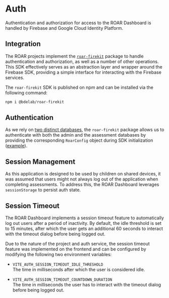 # Auth

Authentication and authorization for access to the ROAR Dashboard is handled by Firebase and Google Cloud Identity
Platform.

## Integration

The ROAR projects implement the [`roar-firekit`](https://github.com/yeatmanlab/roar-firekit/) package to handle
authentication and authorization, as well as a number of other operations. This SDK effectively serves as an abstraction
layer and wrapper around the Firebase SDK, providing a simple interface for interacting with the Firebase services.

The `roar-firekit` SDK is published on npm and can be installed via the following command:

```bash
npm i @bdelab/roar-firekit
```

## Authentication

As we rely on [two distinct databases](/roar-docs/developer/databases/), the `roar-firekit` package allows us to authenticate with
both the admin and the assessment databases by providing the corresponding `RoarConfig` object during SDK initialization
([example](https://github.com/yeatmanlab/roar-dashboard/blob/main/src/config/firebaseRoar.js)).

## Session Management

As this application is designed to be used by children on shared devices, it was assumed that users might not always log
out of the application when completing assessments. To address this, the ROAR Dashboard leverages `sessionStorage` to
persist auth state.

## Session Timeout

The ROAR Dashboard implements a session timeout feature to automatically log out users after a period of inactivity. By
default, the idle threshold is set to 15 minutes, after which the user gets an additional 60 seconds to interact with
the timeout dialog before being logged out.

Due to the nature of the project and auth service, the session timeout feature was implemented on the frontend and can
be configured by modifying the following two environment variables:

- `VITE_AUTH_SESSION_TIMEOUT_IDLE_THRESHOLD`<br>
  The time in milliseconds after which the user is considered idle.<br>

- `VITE_AUTH_SESSION_TIMEOUT_COUNTDOWN_DURATION`<br>
  The time in milliseconds the user has to interact with the timeout dialog before being logged out. <br>
